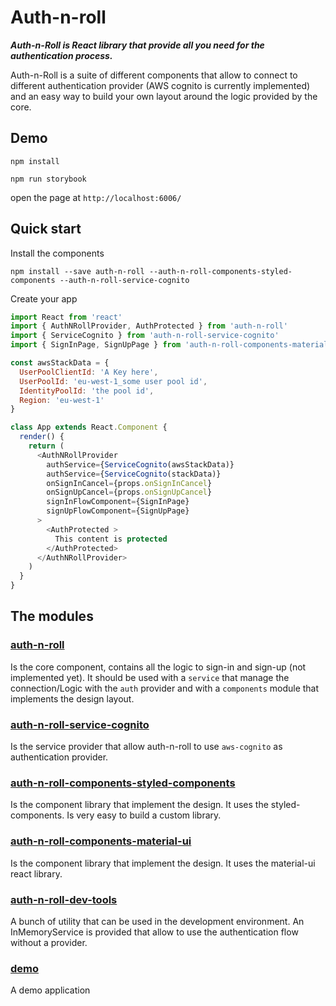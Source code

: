 # Auth-n-roll
***Auth-n-Roll is React library that provide all you need for the authentication process.***

Auth-n-Roll is a suite of different components that allow to connect to different authentication provider (AWS cognito is currently implemented) and an easy way to build your own layout around the logic provided by the core.

## Demo

```
npm install

npm run storybook
```

open the page at `http://localhost:6006/`


## Quick start

Install the components
```
npm install --save auth-n-roll --auth-n-roll-components-styled-components --auth-n-roll-service-cognito
```

Create your app

```javascript
import React from 'react'
import { AuthNRollProvider, AuthProtected } from 'auth-n-roll'
import { ServiceCognito } from 'auth-n-roll-service-cognito'
import { SignInPage, SignUpPage } from 'auth-n-roll-components-material-ui'

const awsStackData = {
  UserPoolClientId: 'A Key here',
  UserPoolId: 'eu-west-1_some user pool id',
  IdentityPoolId: 'the pool id',
  Region: 'eu-west-1'
}

class App extends React.Component {
  render() {
    return (
      <AuthNRollProvider
        authService={ServiceCognito(awsStackData)}
        authService={ServiceCognito(stackData)}
        onSignInCancel={props.onSignInCancel}
        onSignUpCancel={props.onSignUpCancel}
        signInFlowComponent={SignInPage}
        signUpFlowComponent={SignUpPage}
      >
        <AuthProtected >
          This content is protected
        </AuthProtected>
      </AuthNRollProvider>
    )
  }
}
```

## The modules

### [auth-n-roll](./packages/auth-n-roll/README.md)
Is the core component, contains all the logic to sign-in and sign-up (not implemented yet). It should be used with a `service` that manage the connection/Logic with the `auth` provider and with a `components` module that implements the design layout.

### [auth-n-roll-service-cognito](./packages/auth-n-roll-service-cognito/README.md)
Is the service provider that allow auth-n-roll to use `aws-cognito` as authentication provider.

### [auth-n-roll-components-styled-components](./packages/auth-n-roll-components-styled-components/README.md)
Is the component library that implement the design. It uses the styled-components. Is very easy to build a custom library.

### [auth-n-roll-components-material-ui](./packages/auth-n-roll-components-material-ui/README.md)
Is the component library that implement the design. It uses the material-ui react library.

### [auth-n-roll-dev-tools](./packages/auth-n-roll-dev-tools/README.md)
A bunch of utility that can be used in the development environment. An InMemoryService is provided that allow to use the authentication flow without a provider.

### [demo](./packages/demo/README.md)
A demo application

